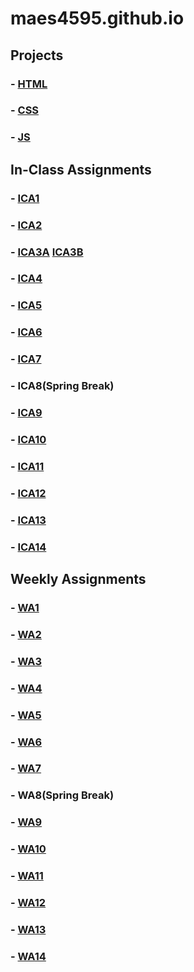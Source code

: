 # maes4595.github.io


## Projects
### - <a href="https://maes4595.github.io/html-midterm/page5.html">HTML</a> 
### - <a href="https://maes4595.github.io/index.html">CSS</a> 
### - <a href="http://maes4595.me/js-final/flappybirdgame.html">JS</a> 

## In-Class Assignments
### - <a href="https://docs.google.com/document/d/1uDO11O6nxyhd6Eei8RVWgkCzD1Kl_ildNbLywMmQuYQ/edit?usp=sharing">ICA1</a> 
### - <a href="https://docs.google.com/document/d/1FYjGcv9yKIuWhrOuoo4pb-uID4sq3rCybSTfiRcIBBI/edit?usp=sharing">ICA2</a> 
### - <a href="https://maes4595.github.io/ica/ica3a.html">ICA3A</a> <a href="https://maes4595.github.io/ica/ica3b.html">ICA3B</a>
### - <a href="https://maes4595.github.io/ica/ICA4.html">ICA4</a>
### - <a href="https://maes4595.github.io/ica/ica5.html">ICA5</a>
### - <a href="https://maes4595.github.io/ica/ica6-part2.html">ICA6</a>
### - <a href="https://maes4595.github.io/ica/ica7/ica7.html">ICA7</a>
### - ICA8(Spring Break)
### - <a href="https://maes4595.github.io/ica/ica9.html">ICA9</a>
### - <a href="https://maes4595.github.io/ica/ica10.html">ICA10</a>
### - <a href="https://maes4595.github.io/ica/ica11.html">ICA11</a>
### - <a href="https://maes4595.github.io/ica/ica12.html">ICA12</a>
### - <a href="https://maes4595.github.io/wa/wa13.html">ICA13</a>
### - <a href="https://api.mapbox.com/styles/v1/maes4595/clgx1b455004001r5ayotcgve.html?title=view&access_token=pk.eyJ1IjoibWFlczQ1OTUiLCJhIjoiY2xndmptNDdxMDJrYzNwcGp5MmV2bDJndCJ9.1MN9OQEw02C8pjNyKk1ECw&zoomwheel=true&fresh=true#1/39.6/13.2">ICA14</a>

## Weekly Assignments
### - <a href="https://maes4595.github.io/wa/wa1.html">WA1</a>
### - <a href="https://maes4595.github.io/wa/wa2.html">WA2</a>
### - <a href="https://maes4595.github.io/wa/wa3.html">WA3</a>
### - <a href="https://maes4595.github.io/wa/wa4.html">WA4</a>
### - <a href="https://maes4595.github.io/wa/wa5.html">WA5</a>
### - <a href="https://maes4595.github.io/wa/wa6/images/index.html">WA6</a>
### - <a href="https://maes4595.github.io/wa/wa7.html">WA7</a>
### - WA8(Spring Break)
### - <a href="https://maes4595.github.io/wa/wa9.html">WA9</a>
### - <a href="https://maes4595.github.io/wa/assignment9.html">WA10</a>
### - <a href="https://maes4595.github.io/ica/assignment11.html">WA11</a>
### - <a href="https://maes4595.github.io/wa/wa12.html">WA12</a>
### - <a href="https://maes4595.github.io/wa/wa13.html">WA13</a>
### - <a href="https://maes4595.github.io/wa/wa14.html">WA14</a>









